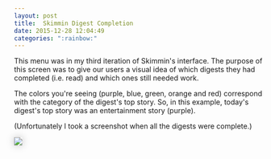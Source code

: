 ```yaml
---
layout: post
title:  Skimmin Digest Completion
date: 2015-12-28 12:04:49
categories: ":rainbow:"
---
```


<p>This menu was in my third iteration of Skimmin's interface. The purpose of this screen was to give our users a visual idea of which digests they had completed (i.e. read) and which ones still needed work.  

<p>The colors you're seeing (purple, blue, green, orange and red) correspond with the category of the digest's top story. So, in this example, today's digest's top story was an entertainment story (purple). 

<p>(Unfortunately I took a screenshot when all the digests were complete.)<p>

<img style="box-shadow: 0 0 15px rgba(0, 0, 0, .25);" src="http://i.imgur.com/0UllBY9.jpg">
